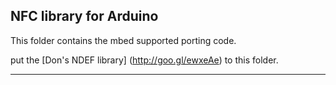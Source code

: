 ## NFC library for Arduino

This folder contains the mbed supported porting code.

put the [Don's NDEF library] (http://goo.gl/ewxeAe) to this folder.


<hr>
&nbsp;
